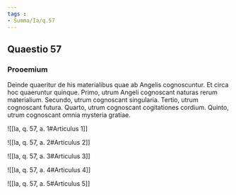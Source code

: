 ```yaml
---
tags : 
- Summa/Ia/q.57
---
```


## Quaestio 57

### Prooemium

Deinde quaeritur de his materialibus quae ab Angelis cognoscuntur. Et circa hoc quaeruntur quinque. Primo, utrum Angeli cognoscant naturas rerum materialium. Secundo, utrum cognoscant singularia. Tertio, utrum cognoscant futura. Quarto, utrum cognoscant cogitationes cordium. Quinto, utrum cognoscant omnia mysteria gratiae.

![[Ia, q. 57, a. 1#Articulus 1]]

![[Ia, q. 57, a. 2#Articulus 2]]

![[Ia, q. 57, a. 3#Articulus 3]]

![[Ia, q. 57, a. 4#Articulus 4]]

![[Ia, q. 57, a. 5#Articulus 5]]

